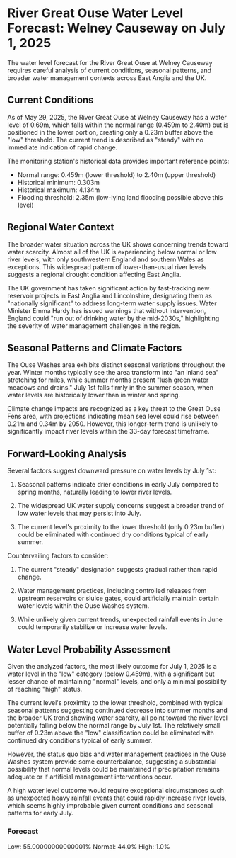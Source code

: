# River Great Ouse Water Level Forecast: Welney Causeway on July 1, 2025

The water level forecast for the River Great Ouse at Welney Causeway requires careful analysis of current conditions, seasonal patterns, and broader water management contexts across East Anglia and the UK.

## Current Conditions

As of May 29, 2025, the River Great Ouse at Welney Causeway has a water level of 0.69m, which falls within the normal range (0.459m to 2.40m) but is positioned in the lower portion, creating only a 0.23m buffer above the "low" threshold. The current trend is described as "steady" with no immediate indication of rapid change.

The monitoring station's historical data provides important reference points:
- Normal range: 0.459m (lower threshold) to 2.40m (upper threshold)
- Historical minimum: 0.303m
- Historical maximum: 4.134m
- Flooding threshold: 2.35m (low-lying land flooding possible above this level)

## Regional Water Context

The broader water situation across the UK shows concerning trends toward water scarcity. Almost all of the UK is experiencing below normal or low river levels, with only southwestern England and southern Wales as exceptions. This widespread pattern of lower-than-usual river levels suggests a regional drought condition affecting East Anglia.

The UK government has taken significant action by fast-tracking new reservoir projects in East Anglia and Lincolnshire, designating them as "nationally significant" to address long-term water supply issues. Water Minister Emma Hardy has issued warnings that without intervention, England could "run out of drinking water by the mid-2030s," highlighting the severity of water management challenges in the region.

## Seasonal Patterns and Climate Factors

The Ouse Washes area exhibits distinct seasonal variations throughout the year. Winter months typically see the area transform into "an inland sea" stretching for miles, while summer months present "lush green water meadows and drains." July 1st falls firmly in the summer season, when water levels are historically lower than in winter and spring.

Climate change impacts are recognized as a key threat to the Great Ouse Fens area, with projections indicating mean sea level could rise between 0.21m and 0.34m by 2050. However, this longer-term trend is unlikely to significantly impact river levels within the 33-day forecast timeframe.

## Forward-Looking Analysis

Several factors suggest downward pressure on water levels by July 1st:

1. Seasonal patterns indicate drier conditions in early July compared to spring months, naturally leading to lower river levels.

2. The widespread UK water supply concerns suggest a broader trend of low water levels that may persist into July.

3. The current level's proximity to the lower threshold (only 0.23m buffer) could be eliminated with continued dry conditions typical of early summer.

Countervailing factors to consider:

1. The current "steady" designation suggests gradual rather than rapid change.

2. Water management practices, including controlled releases from upstream reservoirs or sluice gates, could artificially maintain certain water levels within the Ouse Washes system.

3. While unlikely given current trends, unexpected rainfall events in June could temporarily stabilize or increase water levels.

## Water Level Probability Assessment

Given the analyzed factors, the most likely outcome for July 1, 2025 is a water level in the "low" category (below 0.459m), with a significant but lesser chance of maintaining "normal" levels, and only a minimal possibility of reaching "high" status.

The current level's proximity to the lower threshold, combined with typical seasonal patterns suggesting continued decrease into summer months and the broader UK trend showing water scarcity, all point toward the river level potentially falling below the normal range by July 1st. The relatively small buffer of 0.23m above the "low" classification could be eliminated with continued dry conditions typical of early summer.

However, the status quo bias and water management practices in the Ouse Washes system provide some counterbalance, suggesting a substantial possibility that normal levels could be maintained if precipitation remains adequate or if artificial management interventions occur.

A high water level outcome would require exceptional circumstances such as unexpected heavy rainfall events that could rapidly increase river levels, which seems highly improbable given current conditions and seasonal patterns for early July.

### Forecast

Low: 55.00000000000001%
Normal: 44.0%
High: 1.0%